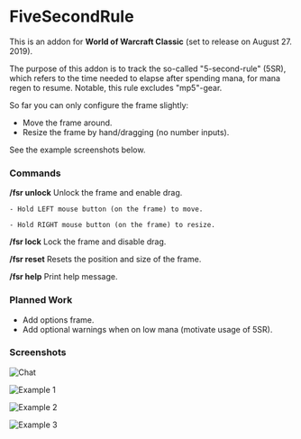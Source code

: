 # FiveSecondRule

This is an addon for **World of Warcraft Classic** (set to release on August 27. 2019).

The purpose of this addon is to track the so-called "5-second-rule" (5SR), which refers to the time needed to elapse after spending mana, for mana regen to resume. Notable, this rule excludes "mp5"-gear. 

So far you can only configure the frame slightly:

* Move the frame around.
* Resize the frame by hand/dragging (no number inputs).

See the example screenshots below.

### Commands

  **/fsr unlock**   Unlock the frame and enable drag.

    - Hold LEFT mouse button (on the frame) to move.

    - Hold RIGHT mouse button (on the frame) to resize.
                         
  **/fsr lock**     Lock the frame and disable drag.

  **/fsr reset**    Resets the position and size of the frame.

  **/fsr help**     Print help message.

### Planned Work

- Add options frame.
- Add optional warnings when on low mana (motivate usage of 5SR).

### Screenshots

![Chat](https://i.imgur.com/1Rg8Hcm.jpg)

![Example 1](https://i.imgur.com/8gIcIBz.jpg)

![Example 2](https://i.imgur.com/it2kyVv.jpg)

![Example 3](https://i.imgur.com/jm0ULKH.jpg)
